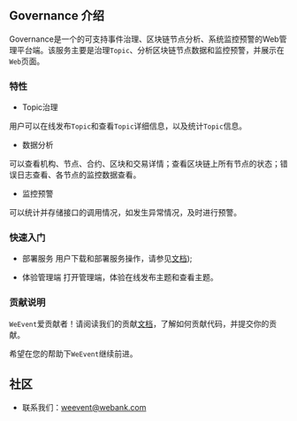 ## Governance 介绍
Governance是一个的可支持事件治理、区块链节点分析、系统监控预警的Web管理平台端。该服务主要是治理`Topic`、分析区块链节点数据和监控预警，并展示在`Web`页面。


### 特性
- Topic治理

用户可以在线发布`Topic`和查看`Topic`详细信息，以及统计`Topic`信息。

- 数据分析

可以查看机构、节点、合约、区块和交易详情；查看区块链上所有节点的状态；错误日志查看、各节点的监控数据查看。

- 监控预警

可以统计并存储接口的调用情况，如发生异常情况，及时进行预警。

### 快速入门
- 部署服务
  用户下载和部署服务操作，请参见[文档](https://weeventdoc.readthedocs.io/en/latest/));

- 体验管理端
  打开管理端，体验在线发布主题和查看主题。

### 贡献说明
`WeEvent`爱贡献者！请阅读我们的贡献[文档](https://github.com/WeBankFinTech/WeEvent-governance/blob/master/CONTRIBUTING.md)，了解如何贡献代码，并提交你的贡献。

希望在您的帮助下`WeEvent`继续前进。


## 社区
- 联系我们：weevent@webank.com

